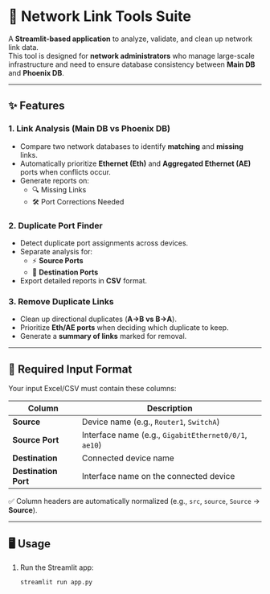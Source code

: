 # 🔗 Network Link Tools Suite

A **Streamlit-based application** to analyze, validate, and clean up network link data.  
This tool is designed for **network administrators** who manage large-scale infrastructure and need to ensure database consistency between **Main DB** and **Phoenix DB**.

---

## ✨ Features

### 1. Link Analysis (Main DB vs Phoenix DB)
- Compare two network databases to identify **matching** and **missing** links.
- Automatically prioritize **Ethernet (Eth)** and **Aggregated Ethernet (AE)** ports when conflicts occur.
- Generate reports on:
  - 🔍 Missing Links
  - 🛠️ Port Corrections Needed

### 2. Duplicate Port Finder
- Detect duplicate port assignments across devices.
- Separate analysis for:
  - ⚡ **Source Ports**
  - 🎯 **Destination Ports**
- Export detailed reports in **CSV** format.

### 3. Remove Duplicate Links
- Clean up directional duplicates (**A→B vs B→A**).
- Prioritize **Eth/AE ports** when deciding which duplicate to keep.
- Generate a **summary of links** marked for removal.

---

## 📂 Required Input Format

Your input Excel/CSV must contain these columns:

| Column            | Description |
|-------------------|-------------|
| **Source**        | Device name (e.g., `Router1`, `SwitchA`) |
| **Source Port**   | Interface name (e.g., `GigabitEthernet0/0/1`, `ae10`) |
| **Destination**   | Connected device name |
| **Destination Port** | Interface name on the connected device |

✅ Column headers are automatically normalized (e.g., `src`, `source`, `Source` → **Source**).

---

## 🖥️ Usage

1. Run the Streamlit app:
   ```bash
   streamlit run app.py
